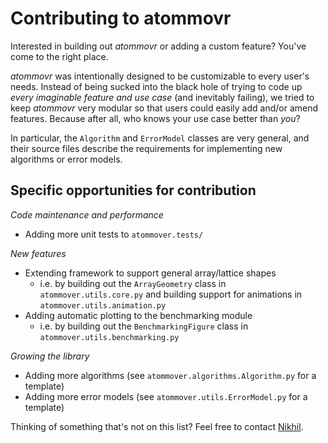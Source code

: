# Contributing to atommovr

Interested in building out *atommovr* or adding a custom feature? You've come to the right place. 

*atommovr* was intentionally designed to be customizable to every user's needs. Instead of being sucked into the black hole of trying to code up *every imaginable feature and use case* (and inevitably failing), we tried to keep *atommovr* very modular so that users could easily add and/or amend features. Because after all, who knows your use case better than *you*?

In particular, the `Algorithm` and `ErrorModel` classes are very general, and their source files describe the requirements for implementing new algorithms or error models.

## Specific opportunities for contribution

*Code maintenance and performance*
- Adding more unit tests to `atommover.tests/`

*New features*
- Extending framework to support general array/lattice shapes
  - i.e. by building out the `ArrayGeometry` class in `atommover.utils.core.py` and building support for animations in `atommover.utils.animation.py`
- Adding automatic plotting to the benchmarking module
  - i.e. by building out the `BenchmarkingFigure` class in `atommover.utils.benchmarking.py`

*Growing the library*
- Adding more algorithms (see `atommover.algorithms.Algorithm.py` for a template)
- Adding more error models (see `atommover.utils.ErrorModel.py` for a template)

Thinking of something that's not on this list? Feel free to contact [Nikhil](mailto:nikhil.harle@colorado.edu).
